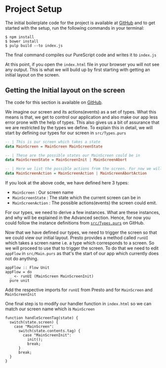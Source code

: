 # Project Setup

The initial boilerplate code for the project is available at [GitHub](https://github.com/iAmMrinal0/prestoByExample/releases/tag/v0.1) and to get started with the setup, run the following commands in your terminal:

```
$ npm install
$ bower install
$ pulp build --to index.js
```

The final command compiles our PureScript code and writes it to `index.js`

At this point, if you open the `index.html` file in your browser you will not see any output. This is what we will build up by first starting with getting an initial layout on the screen.

## Getting the Initial layout on the screen

The code for this section is available on [GitHub](https://github.com/iAmMrinal0/prestoByExample/releases/tag/v0.2).

We imagine our screen and its actions\(events\) as a set of types. What this means is that, we get to control our application and also make our app less error prone with the help of types. This also gives us a bit of assurance that we are restricted by the types we define. To explain this in detail, we will start by defining our types for our screen in `src/Types.purs`

```haskell
-- | This is our screen which takes a state
data MainScreen = MainScreen MainScreenState

-- | These are the possible states our MainScreen could be in
data MainScreenState = MainScreenInit | MainScreenAbort

-- | Here we list the possible actions from the screen. For now we will just add few dummy actions
data MainScreenAction = MainScreenAction | MainScreenAbortAction
```

If you look at the above code, we have defined here 3 types:

* `MainScreen` : Our screen name
* `MainScreenState` : The state which the current screen can be in
* `MainScreenAction` : The possible actions\(events\) the screen could emit.

For our types, we need to derive a few instances. What are these instances, and why will be explained in the Advanced section. Hence, for now you could follow the instance definitions from [`src/Types.purs`](https://github.com/iAmMrinal0/prestoByExample/blob/797053c17593878773abc06a2753cdd2fa20ef3c/src/Types.purs) on GitHub.

Now that we have defined our types, we need to trigger the screen so that we could view our initial layout. Presto provides a method called `runUI` which takes a screen name i.e. a type which corresponds to a screen. So we will proceed to use that to trigger the screen. To do that we need to edit `appFlow` in `src/Main.purs` as that's the start of our app which currently does not do anything.

```
appFlow :: Flow Unit
appFlow = do
  _ <- runUI (MainScreen MainScreenInit)
  pure unit
```

Add the respective imports for `runUI` from Presto and for `MainScreen` and `MainScreenInit` 

One final step is to modify our handler function in `index.html` so we can match our screen name which is `MainScreen`

```
function handleScreenTag(state) {
  switch(state.screen) {
    case "MainScreen":
      switch(state.contents.tag) {
        case "MainScreenInit":
          init();
          break;
      }
      break;
  }
}
```



